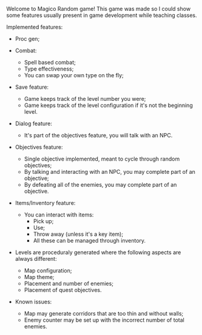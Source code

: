 Welcome to Magico Random game! This game was made so I could show some features usually present in game development while teaching classes.

Implemented features:
- Proc gen;
- Combat:
  - Spell based combat;
  - Type effectiveness;
  - You can swap your own type on the fly;
- Save feature:
  - Game keeps track of the level number you were;
  - Game keeps track of the level configuration if it's not the beginning level.
- Dialog feature:
  - It's part of the objectives feature, you will talk with an NPC.
- Objectives feature:
  - Single objective implemented, meant to cycle through random objectives;
  - By talking and interacting with an NPC, you may complete part of an objective;
  - By defeating all of the enemies, you may complete part of an objective.
- Items/Inventory feature:
  - You can interact with items:
    - Pick up;
    - Use;
    - Throw away (unless it's a key item);
    - All these can be managed through inventory.

- Levels are proceduraly generated where the following aspects are always different:
  - Map configuration;
  - Map theme;
  - Placement and number of enemies;
  - Placement of quest objectives.

- Known issues:
  - Map may generate corridors that are too thin and without walls;
  - Enemy counter may be set up with the incorrect number of total enemies.
